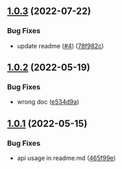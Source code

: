 ## [1.0.3](https://github.com/bundle-matters/less-plugin-module-resolver/compare/v1.0.2...v1.0.3) (2022-07-22)


### Bug Fixes

* update readme ([#4](https://github.com/bundle-matters/less-plugin-module-resolver/issues/4)) ([78f982c](https://github.com/bundle-matters/less-plugin-module-resolver/commit/78f982ccf3e2ac8872ee96ca79ca46b2f85f7456))

## [1.0.2](https://github.com/bundle-matters/less-plugin-module-resolver/compare/v1.0.1...v1.0.2) (2022-05-19)


### Bug Fixes

* wrong doc ([e534d9a](https://github.com/bundle-matters/less-plugin-module-resolver/commit/e534d9a681c95b5c9043bb830905a9a2b0d09aa0))

## [1.0.1](https://github.com/bundle-matters/less-plugin-module-resolver/compare/v1.0.0...v1.0.1) (2022-05-15)


### Bug Fixes

* api usage in readme.md ([465f99e](https://github.com/bundle-matters/less-plugin-module-resolver/commit/465f99e07535d039f0b4be9065df4f145bde7467))
